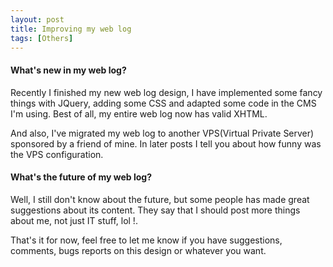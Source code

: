 ```yaml
---
layout: post
title: Improving my web log
tags: [Others]
---
```


#### What's new in my web log?

Recently I finished my new web log design, I have implemented some fancy things with JQuery, adding some CSS and adapted some code in the CMS I'm using. Best of all, my entire web log now has valid XHTML.

And also, I've migrated my web log to another VPS(Virtual Private Server) sponsored by a friend of mine. In later posts I tell you about how funny was the VPS configuration.

#### What's the future of my web log?

Well, I still don't know about the future, but some people has made great suggestions about its content. They say that I should post more things about me, not just IT stuff, lol !.

That's it for now, feel free to let me know if you have suggestions, comments, bugs reports on this design or whatever you want.